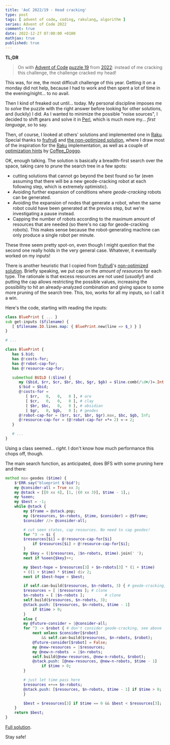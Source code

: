 ```yaml
---
title: 'AoC 2022/19 - Head cracking'
type: post
tags: [ advent of code, coding, rakulang, algorithm ]
series: Advent of Code 2022
comment: true
date: 2022-12-27 07:00:00 +0100
mathjax: true
published: true
---
```


**TL;DR**

> On with [Advent of Code][] [puzzle 19][puzzle] from [2022][aoc2022]:
> instead of me cracking this challenge, the challenge cracked my head!

This was, for me, the most difficult challenge of this year. Getting it
on a monday did not help, because I had to work and then spent a lot of
time in the evening/night... to no avail.

Then I kind of freaked out until... today. My personal discipline
imposes me to *solve* the puzzle with the right answer before looking
for other solutions, and (luckily) I did. As I wanted to minimize the
possible "noise sources", I decided to shift gears and solve it in
[Perl][], which is much more my... *first language*, so to say.

Then, of course, I looked at others' solutions and implemented one in
[Raku][]. Special thanks to [frufru6][] and [the non-optimized
solution][frufru6-solution], where I draw most of the inspiration for
the [Raku][] implementation, as well as a couple of [optimization
hints][] by [Coffee\_Doggo][cd].

OK, enough talking. The solution is basically a breadth-first search
over the space, taking care to prune the search tree in a few spots:

- cutting solutions that cannot go beyond the best found so far (even
  assuming that there will be a new geode-cracking robot at each
  following step, which is extremely optimistic).
- Avoiding further expansion of conditions where *geode-cracking* robots
  can be generated.
- Avoiding the expansion of nodes that generate a robot, when the same
  robot could have been generated at the previos step, but we're
  investigating a pause instead.
- Capping the number of robots according to the maximum amount of
  resources that are needed (so there's no cap for geode-cracking
  robots). This makes sense because the robot-generating machine can
  only produce a single robot per minute.

These three seem pretty spot-on, even though I might question that the
second one really holds in the very general case. Whatever, it
eventually worked on my inputs!

There is another heuristic that I copied from [frufru6][]'s
[non-optimized solution][frufru6-solution]. Briefly speaking, we put cap
on the *amount of resources* for each type. The rationale is that excess
resources are not used (*usually!*) and putting the cap allows
restricting the possible values, increasing the possibility to hit an
already-analyzed combination and giving space to some more pruning of
the search tree. This, too, works for all my inputs, so I call it a win.

Here's the code, starting with reading the inputs:

```raku
class BluePrint { ... }
sub get-inputs ($filename) {
   [ $filename.IO.lines.map: { BluePrint.new(line => $_) } ]
}

# ...

class BluePrint {
   has $.bid;
   has @!costs-for;
   has @!robot-cap-for;
   has @!resource-cap-for;

   submethod BUILD (:$line) {
      my ($bid, $rr, $cr, $br, $bc, $gr, $gb) = $line.comb(/\d+/)».Int.Slip;
      $!bid = $bid;
      @!costs-for =
         [ $rr,   0,   0,   0 ], # ore
         [ $cr,   0,   0,   0 ], # clay
         [ $br, $bc,   0,   0 ], # obsidian
         [ $gr,   0, $gb,   0 ]; # geodes
      @!robot-cap-for = ($rr, $cr, $br, $gr).max, $bc, $gb, Inf;
      @!resource-cap-for = (@!robot-cap-for «*» 2) «-» 2;
   }

   # ...
}
```

Using a class seemed... *right*. I don't know how much performance this
chops off, though.

The main search function, as anticipated, does BFS with some pruning
here and there:

```raku
method max-geodes ($time) {
    $*ERR.say("blueprint $!bid");
    my @consider-all = True xx 3;
    my @stack = [[0 xx 4], [1, |(0 xx 3)], $time - 1],;
    my %seen;
    my $best = -1;
    while @stack {
        my $frame = @stack.pop;
        my ($resources, $n-robots, $time, $consider) = @$frame;
        $consider //= @consider-all;

        # cut seen states, cap resources. No need to cap geodes!
        for ^3 -> $i {
        $resources[$i] = @!resource-cap-for[$i]
            if $resources[$i] > @!resource-cap-for[$i];
        }
        my $key = (|$resources, |$n-robots, $time).join(' ');
        next if %seen{$key}++;

        my $best-hope = $resources[3] + $n-robots[3] * (1 + $time)
        + ((1 + $time) * $time) div 2;
        next if $best-hope < $best;

        if self.can-build($resources, $n-robots, 3) { # geode-cracking, yay!
        $resources = [ |$resources ]; # clone
        $n-robots = [ |$n-robots ];         # clone
        self.build($resources, $n-robots, 3);
        @stack.push: [$resources, $n-robots, $time - 1]
            if $time > 0;
        }
        else {
        my @future-consider = |@consider-all;
        for ^3 -> $robot { # don't consider geode-cracking, see above
            next unless $consider[$robot]
                && self.can-build($resources, $n-robots, $robot);
            @future-consider[$robot] = False;
            my @new-resources = |$resources;
            my @new-n-robots  = |$n-robots;
            self.build(@new-resources, @new-n-robots, $robot);
            @stack.push: [@new-resources, @new-n-robots, $time - 1]
                if $time > 0;
        }

        # just let time pass here
        $resources «+=» $n-robots;
        @stack.push: [$resources, $n-robots, $time - 1] if $time > 0;
        }

        $best = $resources[3] if $time == 0 && $best < $resources[3];
    }
    return $best;
}
```

[Full solution][].

Stay safe!

[puzzle]: https://adventofcode.com/2022/day/19
[aoc2022]: https://adventofcode.com/2022/
[Advent of Code]: https://adventofcode.com/
[Raku]: https://www.raku.org/
[Perl]: https://www.perl.org/
[optimization hints]: https://www.reddit.com/r/adventofcode/comments/zpihwi/comment/j0vvtdt/
[frufru6-solution]: https://www.reddit.com/r/adventofcode/comments/zpihwi/comment/j0wi3x1/
[frufru6]: https://www.reddit.com/user/frufru6/
[cd]: https://www.reddit.com/user/Coffee_Doggo/
[Full solution]: https://gitlab.com/polettix/advent-of-code/-/blob/main/2022/19.raku
